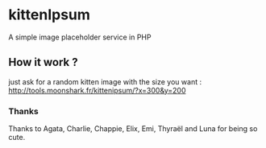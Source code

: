 # kittenIpsum
A simple image placeholder service in PHP

## How it work ?
just ask for a random kitten image with the size you want :
  http://tools.moonshark.fr/kittenipsum/?x=300&y=200
  
### Thanks
Thanks to Agata, Charlie, Chappie, Elix, Emi, Thyraël and Luna for being so cute.
